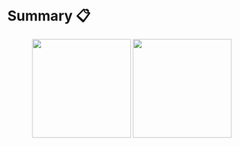 # Summary 📋

<div align="center">
    <img src="https://github-readme-stats.vercel.app/api/top-langs/?username=W-llama&layout=donut" style="height: 200px;">
    <img src="https://github-readme-stats.vercel.app/api?username=W-llama&show_icons=true" style="height: 200px;">
</div>
